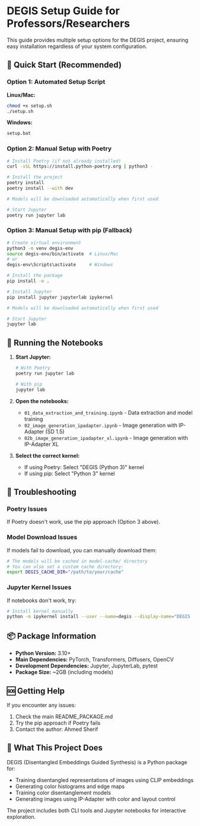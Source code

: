 # DEGIS Setup Guide for Professors/Researchers

This guide provides multiple setup options for the DEGIS project, ensuring easy installation regardless of your system configuration.

## 🚀 Quick Start (Recommended)

### Option 1: Automated Setup Script

**Linux/Mac:**
```bash
chmod +x setup.sh
./setup.sh
```

**Windows:**
```cmd
setup.bat
```

### Option 2: Manual Setup with Poetry

```bash
# Install Poetry (if not already installed)
curl -sSL https://install.python-poetry.org | python3 -

# Install the project
poetry install
poetry install --with dev

# Models will be downloaded automatically when first used

# Start Jupyter
poetry run jupyter lab
```

### Option 3: Manual Setup with pip (Fallback)

```bash
# Create virtual environment
python3 -m venv degis-env
source degis-env/bin/activate  # Linux/Mac
# or
degis-env\Scripts\activate     # Windows

# Install the package
pip install -e .

# Install Jupyter
pip install jupyter jupyterlab ipykernel

# Models will be downloaded automatically when first used

# Start Jupyter
jupyter lab
```

## 📓 Running the Notebooks

1. **Start Jupyter:**
   ```bash
   # With Poetry
   poetry run jupyter lab
   
   # With pip
   jupyter lab
   ```

2. **Open the notebooks:**
   - `01_data_extraction_and_training.ipynb` - Data extraction and model training
   - `02_image_generation_ipadapter.ipynb` - Image generation with IP-Adapter (SD 1.5)
   - `02b_image_generation_ipadapter_xl.ipynb` - Image generation with IP-Adapter XL

3. **Select the correct kernel:**
   - If using Poetry: Select "DEGIS (Python 3)" kernel
   - If using pip: Select "Python 3" kernel

## 🔧 Troubleshooting

### Poetry Issues
If Poetry doesn't work, use the pip approach (Option 3 above).

### Model Download Issues
If models fail to download, you can manually download them:
```bash
# The models will be cached in model-cache/ directory
# You can also set a custom cache directory:
export DEGIS_CACHE_DIR="/path/to/your/cache"
```

### Jupyter Kernel Issues
If notebooks don't work, try:
```bash
# Install kernel manually
python -m ipykernel install --user --name=degis --display-name="DEGIS (Python 3)"
```

## 📦 Package Information

- **Python Version:** 3.10+
- **Main Dependencies:** PyTorch, Transformers, Diffusers, OpenCV
- **Development Dependencies:** Jupyter, JupyterLab, pytest
- **Package Size:** ~2GB (including models)

## 🆘 Getting Help

If you encounter any issues:
1. Check the main README_PACKAGE.md
2. Try the pip approach if Poetry fails
3. Contact the author: Ahmed Sherif

## 🎯 What This Project Does

DEGIS (Disentangled Embeddings Guided Synthesis) is a Python package for:
- Training disentangled representations of images using CLIP embeddings
- Generating color histograms and edge maps
- Training color disentanglement models
- Generating images using IP-Adapter with color and layout control

The project includes both CLI tools and Jupyter notebooks for interactive exploration.
